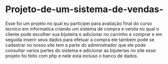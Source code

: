 # Projeto-de-um-sistema-de-vendas-

Esse foi um projeto no qual eu participei para avaliação final do curso tecnico em informatica criando um sistema de compra e venda no qual o cliente pode escolher sua bijuteira e adicionar no carrinho e comprar e em seguida inserir seus dados para efetuar a compra ele tambem pode se cadastrar no nosso site tem a parte do administrador que ele pode consultar varios partes do sistema e adicionar as bijuterias no site esse projeto foi feito com php e nele esta incluso o banco de dados.
